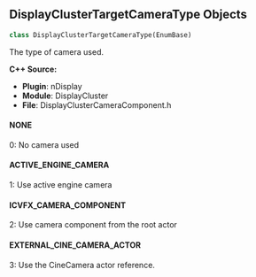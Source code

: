 ## DisplayClusterTargetCameraType Objects

```python
class DisplayClusterTargetCameraType(EnumBase)
```

The type of camera used.

**C++ Source:**

- **Plugin**: nDisplay
- **Module**: DisplayCluster
- **File**: DisplayClusterCameraComponent.h

<a id="unreal.DisplayClusterTargetCameraType.NONE"></a>

#### NONE

0: No camera used

<a id="unreal.DisplayClusterTargetCameraType.ACTIVE_ENGINE_CAMERA"></a>

#### ACTIVE_ENGINE_CAMERA

1: Use active engine camera

<a id="unreal.DisplayClusterTargetCameraType.ICVFX_CAMERA_COMPONENT"></a>

#### ICVFX_CAMERA_COMPONENT

2: Use camera component from the root actor

<a id="unreal.DisplayClusterTargetCameraType.EXTERNAL_CINE_CAMERA_ACTOR"></a>

#### EXTERNAL_CINE_CAMERA_ACTOR

3: Use the CineCamera actor reference.

<a id="unreal.DisplayClusterEyeStereoOffset"></a>